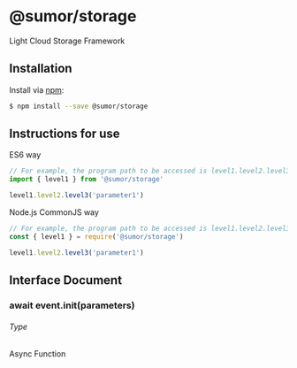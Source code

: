 # @sumor/storage

Light Cloud Storage Framework

## Installation

Install via [npm](https://www.npmjs.com/):

```sh
$ npm install --save @sumor/storage
```

## Instructions for use

ES6 way

```js
// For example, the program path to be accessed is level1.level2.level3
import { level1 } from '@sumor/storage'

level1.level2.level3('parameter1')
```

Node.js CommonJS way

```js
// For example, the program path to be accessed is level1.level2.level3
const { level1 } = require('@sumor/storage')

level1.level2.level3('parameter1')
```

## Interface Document

### await event.init(parameters)

###### Type

Async Function
